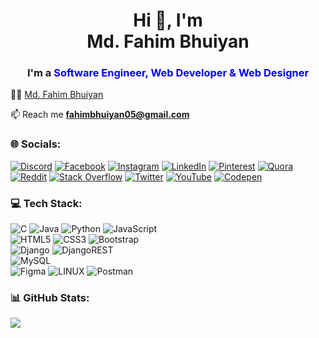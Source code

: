<h1 align="center">Hi 👋, I'm <br> Md. Fahim Bhuiyan</h1>

<h3 align="center">
  I'm a
  <span id="job-title" class="txt-rotate" style="color: blue;">Software Engineer, Web Developer & Web Designer</span>
</h3>

👨‍💻  [Md. Fahim Bhuiyan](https://md-fahim-bhuiyan.github.io/fahim-bhuiyan-github.io/)

📫 Reach me **fahimbhuiyan05@gmail.com**

### 🌐 Socials:
[![Discord](https://img.shields.io/badge/Discord-%237289DA.svg?logo=discord&logoColor=white)](https://discord.gg/Fahim#6382) [![Facebook](https://img.shields.io/badge/Facebook-%231877F2.svg?logo=Facebook&logoColor=white)](https://facebook.com/fahim.bhuiyan.rinju) [![Instagram](https://img.shields.io/badge/Instagram-%23E4405F.svg?logo=Instagram&logoColor=white)](https://instagram.com/fahim.bhuiyan.rinju) [![LinkedIn](https://img.shields.io/badge/LinkedIn-%230077B5.svg?logo=linkedin&logoColor=white)](https://linkedin.com/in/md-fahim-bhuiyan) [![Pinterest](https://img.shields.io/badge/Pinterest-%23E60023.svg?logo=Pinterest&logoColor=white)](https://pinterest.com/fahimbhuiyanrinju) [![Quora](https://img.shields.io/badge/Quora-%23B92B27.svg?logo=Quora&logoColor=white)](https://quora.com/profile/Fahim-Bhuiyan-5) [![Reddit](https://img.shields.io/badge/Reddit-%23FF4500.svg?logo=Reddit&logoColor=white)](https://reddit.com/user/fahim-2898) [![Stack Overflow](https://img.shields.io/badge/-Stackoverflow-FE7A16?logo=stack-overflow&logoColor=white)](https://stackoverflow.com/users/21915011/md-fahim-bhuiyan) [![Twitter](https://img.shields.io/badge/Twitter-%231DA1F2.svg?logo=Twitter&logoColor=white)](https://twitter.com/fahimbhuiyan05) [![YouTube](https://img.shields.io/badge/YouTube-%23FF0000.svg?logo=YouTube&logoColor=white)](https://youtube.com/@fahimbhuiyanrinju) [![Codepen](https://img.shields.io/badge/Codepen-000000?style=for-the-badge&logo=codepen&logoColor=white)](https://codepen.io/fahim-bhuiyan) 

### 💻 Tech Stack:
![C](https://img.shields.io/badge/c-%2300599C.svg?style=for-the-badge&logo=c&logoColor=white)  ![Java](https://img.shields.io/badge/java-%23ED8B00.svg?style=for-the-badge&logo=java&logoColor=white) ![Python](https://img.shields.io/badge/python-3670A0?style=for-the-badge&logo=python&logoColor=ffdd54) ![JavaScript](https://img.shields.io/badge/javascript-%23323330.svg?style=for-the-badge&logo=javascript&logoColor=%23F7DF1E) 
<br>
![HTML5](https://img.shields.io/badge/html5-%23E34F26.svg?style=for-the-badge&logo=html5&logoColor=white) ![CSS3](https://img.shields.io/badge/css3-%231572B6.svg?style=for-the-badge&logo=css3&logoColor=white)
 ![Bootstrap](https://img.shields.io/badge/bootstrap-%23563D7C.svg?style=for-the-badge&logo=bootstrap&logoColor=white)  <br>
 ![Django](https://img.shields.io/badge/django-%23092E20.svg?style=for-the-badge&logo=django&logoColor=white) ![DjangoREST](https://img.shields.io/badge/DJANGO-REST-ff1709?style=for-the-badge&logo=django&logoColor=white&color=ff1709&labelColor=gray) 	 <br>
 ![MySQL](https://img.shields.io/badge/mysql-%2300f.svg?style=for-the-badge&logo=mysql&logoColor=white) <br>
 ![Figma](https://img.shields.io/badge/figma-%23F24E1E.svg?style=for-the-badge&logo=figma&logoColor=white) ![LINUX](https://img.shields.io/badge/Linux-FCC624?style=for-the-badge&logo=linux&logoColor=black) ![Postman](https://img.shields.io/badge/Postman-FF6C37?style=for-the-badge&logo=postman&logoColor=white)
<!--  ![Portfolio](https://img.shields.io/badge/Portfolio-%23000000.svg?style=for-the-badge&logo=firefox&logoColor=#FF7139)  -->
### 📊 GitHub Stats:
<!-- ![](https://github-readme-stats.vercel.app/api?username=md-fahim-bhuiyan&theme=dark&hide_border=false&include_all_commits=false&count_private=false) -->
<!-- ![](https://github-readme-streak-stats.herokuapp.com/?user=md-fahim-bhuiyan&theme=dark&hide_border=false)

<!-- ### 🐦 Latest Tweet
[![](https://gtce.itsvg.in/api?username=fahimbhuiyan05&theme=moltack&icon=smile&response=true)](https://github.com/VishwaGauravIn/github-twitter-card-embed) -->
<!-- 
### 🔝 Top Contributed Repo
![](https://github-contributor-stats.vercel.app/api?username=md-fahim-bhuiyan&limit=5&theme=dark&combine_all_yearly_contributions=true) -->


<!-- ![](https://github-readme-stats.vercel.app/api/top-langs/?username=md-fahim-bhuiyan&theme=dark&hide_border=false&include_all_commits=false&count_private=false&layout=compact)

--- -->


[![](https://visitcount.itsvg.in/api?id=md-fahim-bhuiyan&icon=0&color=0)](https://visitcount.itsvg.in)

